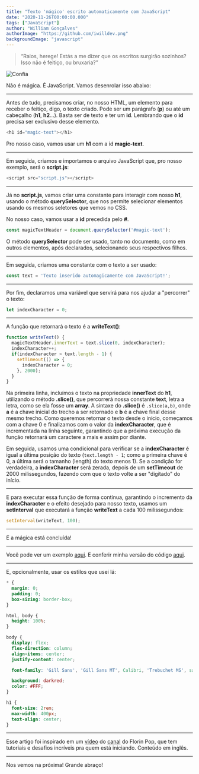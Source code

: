 ```yaml
---
title: "Texto 'mágico' escrito automaticamente com JavaScript"
date: "2020-11-26T00:00:00.000"
tags: ["JavaScript"]
author: "William Gonçalves"
authorImage: "https://github.com/iwilldev.png"
backgroundImage: "javascript"
---
```


> “Raios, herege! Estás a me dizer que os escritos surgirão sozinhos? Isso não é feitiço, ou bruxaria?”

![Confia](https://dev-to-uploads.s3.amazonaws.com/i/lppf5cp0b2sejw0rabzr.png)

Não é mágica. É JavaScript. Vamos desenrolar isso abaixo:

-----

Antes de tudo, precisamos criar, no nosso HTML, um elemento para receber o feitiço, digo, o texto criado. Pode ser um parágrafo (**p**) ou até um cabeçalho (**h1**, **h2**...). Basta ser de texto e ter um **id**. Lembrando que o **id** precisa ser exclusivo desse elemento.

```js
<h1 id="magic-text"></h1>
```

Pro nosso caso, vamos usar um **h1** com a id **magic-text**.

-----

Em seguida, criamos e importamos o arquivo JavaScript que, pro nosso exemplo, será o **script.js**:

```js
<script src="script.js"></script>
```

-----

Já no **script.js**, vamos criar uma constante para interagir com nosso **h1**, usando o método **querySelector**, que nos permite selecionar elementos usando os mesmos seletores que vemos no CSS. 

No nosso caso, vamos usar a **id** precedida pelo **#**.

```js
const magicTextHeader = document.querySelector('#magic-text');
```

O método **querySelector** pode ser usado, tanto no documento, como em outros elementos, após declarados, selecionando seus respectivos filhos.

-----

Em seguida, criamos uma constante com o texto a ser usado:

```js
const text = 'Texto inserido automagicamente com JavaScript!';
```

-----

Por fim, declaramos uma variável que servirá para nos ajudar a "percorrer" o texto:

```js
let indexCharacter = 0;
```

-----

A função que retornará o texto é a **writeText()**:

```js
function writeText() {
  magicTextHeader.innerText = text.slice(0, indexCharacter);
  indexCharacter++;
  if(indexCharacter > text.length - 1) {
    setTimeout(() => {
      indexCharacter = 0;  
    }, 2000);
  }
}
```

Na primeira linha, incluímos o texto na propriedade **innerText** do **h1**, utilizando o método **.slice()**, que percorrerá nossa constante **text**, letra a letra, como se ela fosse um **array**. A sintaxe do **.slice()** é `.slice(a,b)`, onde **a** é a chave inicial do trecho a ser retornado e **b** é a chave final desse mesmo trecho. Como queremos retornar o texto desde o início, começamos com a chave 0 e finalizamos com o valor da **indexCharacter**, que é incrementada na linha seguinte, garantindo que a próxima execução da função retornará um caractere a mais e assim por diante. 

Em seguida, usamos uma condicional para verificar se a **indexCharacter** é igual a última posição do texto (`text.length - 1`; como a primeira chave é 0, a última será o tamanho (length) do texto menos 1). Se a condição for verdadeira, a **indexCharacter** será zerada, depois de um **setTimeout** de 2000 milissegundos, fazendo com que o texto volte a ser "digitado" do início.

-----

E para executar essa função de forma contínua, garantindo o incremento da **indexCharacter** e o efeito desejado para nosso texto, usamos um **setInterval** que executará a função **writeText** a cada 100 milissegundos:

```js
setInterval(writeText, 100);
```

-----

E a mágica está concluída!

-----

Você pode ver um exemplo [aqui](https://g31-magic-text.vercel.app/).
E conferir minha versão do código [aqui](https://github.com/williammago/goodbye.31/tree/main/28%20-%20Auto%20Write%20Text%20com%20JavaScript).

-----

E, opcionalmente, usar os estilos que usei lá:

```css
* {
  margin: 0;
  padding: 0;
  box-sizing: border-box;
}

html, body {
  height: 100%;
}

body {
  display: flex;
  flex-direction: column;
  align-items: center;
  justify-content: center;

  font-family: 'Gill Sans', 'Gill Sans MT', Calibri, 'Trebuchet MS', sans-serif;

  background: darkred;
  color: #FFF;
}

h1 {
  font-size: 2rem;
  max-width: 400px;
  text-align: center;
}
```

-----

Esse artigo foi inspirado em um [vídeo](https://www.youtube.com/watch?v=8GPPJpiLqHk) do [canal](https://www.youtube.com/channel/UCeU-1X402kT-JlLdAitxSMA) do Florin Pop, que tem tutoriais e desafios incríveis pra quem está iniciando. Conteúdo em inglês.

-----

Nos vemos na próxima! Grande abraço!